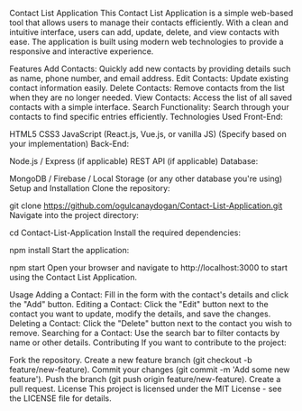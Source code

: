 Contact List Application
This Contact List Application is a simple web-based tool that allows users to manage their contacts efficiently. With a clean and intuitive interface, users can add, update, delete, and view contacts with ease. The application is built using modern web technologies to provide a responsive and interactive experience.

Features
Add Contacts: Quickly add new contacts by providing details such as name, phone number, and email address.
Edit Contacts: Update existing contact information easily.
Delete Contacts: Remove contacts from the list when they are no longer needed.
View Contacts: Access the list of all saved contacts with a simple interface.
Search Functionality: Search through your contacts to find specific entries efficiently.
Technologies Used
Front-End:

HTML5
CSS3
JavaScript (React.js, Vue.js, or vanilla JS) (Specify based on your implementation)
Back-End:

Node.js / Express (if applicable)
REST API (if applicable)
Database:

MongoDB / Firebase / Local Storage (or any other database you're using)
Setup and Installation
Clone the repository:

git clone https://github.com/ogulcanaydogan/Contact-List-Application.git
Navigate into the project directory:

cd Contact-List-Application
Install the required dependencies:

npm install
Start the application:

npm start
Open your browser and navigate to http://localhost:3000 to start using the Contact List Application.

Usage
Adding a Contact: Fill in the form with the contact's details and click the "Add" button.
Editing a Contact: Click the "Edit" button next to the contact you want to update, modify the details, and save the changes.
Deleting a Contact: Click the "Delete" button next to the contact you wish to remove.
Searching for a Contact: Use the search bar to filter contacts by name or other details.
Contributing
If you want to contribute to the project:

Fork the repository.
Create a new feature branch (git checkout -b feature/new-feature).
Commit your changes (git commit -m 'Add some new feature').
Push the branch (git push origin feature/new-feature).
Create a pull request.
License
This project is licensed under the MIT License - see the LICENSE file for details.







